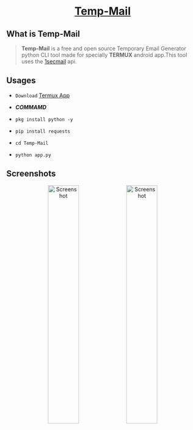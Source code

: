 
<h1 align="center"><a href="#">Temp-Mail</a></h1>

## What is Temp-Mail
> **Temp-Mail** is a free and open source Temporary Email Generator python CLI tool made for specially **TERMUX** android app.This tool uses the <a href="https://www.1secmail.com/api/">1secmail</a> api.

## Usages
* `Download` <a href="https://f-droid.org/repo/com.termux_118.apk">Termux App</a>

* ***COMMAMD***

* `pkg install python -y`

* `pip install requests`

* `cd Temp-Mail`

* `python app.py`

## Screenshots
<p align="center">
<img width="40%" height="40%" src="https://user-images.githubusercontent.com/71178740/204269147-5196b782-cd95-4c30-bb51-cd70a7ad73cc.png" alt="Screenshot" />
<img width="40%" height="40%" src="https://user-images.githubusercontent.com/71178740/204273100-e07dd583-101b-419f-baf7-12787203036d.png" alt="Screenshot" />
</p>

